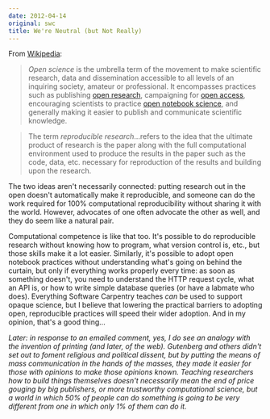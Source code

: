```yaml
---
date: 2012-04-14
original: swc
title: We're Neutral (but Not Really)
---
```

<p>From <a href="http://en.wikipedia.org/wiki/Open_science">Wikipedia</a>:</p>
<blockquote><p><em>Open science</em> is the umbrella term of the movement to make scientific research, data and dissemination accessible to all levels of an inquiring society, amateur or professional. It encompasses practices such as publishing <a href="http://en.wikipedia.org/wiki/Open_research">open research</a>, campaigning for <a href="http://en.wikipedia.org/wiki/Open_access">open access</a>, encouraging scientists to practice <a href="http://en.wikipedia.org/wiki/Open_notebook_science">open notebook science</a>, and generally making it easier to publish and communicate scientific knowledge.</p></blockquote>
<blockquote><p>The term <em>reproducible research</em>…refers to the idea that the ultimate product of research is the paper along with the full computational environment used to produce the results in the paper such as the code, data, etc. necessary for reproduction of the results and building upon the research.</p></blockquote>
<p>The two ideas aren't necessarily connected: putting research out in the open doesn't automatically make it reproducible, and someone can do the work required for 100% computational reproducibility without sharing it with the world. However, advocates of one often advocate the other as well, and they do seem like a natural pair.</p>
<p>Computational competence is like that too. It's possible to do reproducible research without knowing how to program, what version control is, etc., but those skills make it a lot easier. Similarly, it's possible to adopt open notebook practices without understanding what's going on behind the curtain, but only if everything works properly every time: as soon as something doesn't, you need to understand the HTTP request cycle, what an API is, or how to write simple database queries (or have a labmate who does). Everything Software Carpentry teaches <em>can</em> be used to support opaque science, but I believe that lowering the practical barriers to adopting open, reproducible practices will speed their wider adoption. And in my opinion, that's a good thing…</p>
<p><em>Later: in response to an emailed comment, yes, I do see an analogy with the invention of printing (and later, of the web). Gutenberg and others didn't set out to foment religious and political dissent, but by putting the means of mass communication in the hands of the masses, they made it easier for those with opinions to make those opinions known. Teaching researchers how to build things themselves doesn't necessarily mean the end of price gouging by big publishers, or more trustworthy computational science, but a world in which 50% of people can do something is going to be very different from one in which only 1% of them can do it.</em></p>
